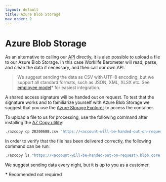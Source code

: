 ```yaml
---
layout: default
title: Azure Blob Storage
nav_order: 2
---
```


# Azure Blob Storage

As an alternative to calling our [API](./API.md) directly, it is also possible to upload a file to our Azure Blob Storage.
In this case Worklife Barometer will read, parse, and clean the data if necessary, and then call our own API.

> We suggest sending the data as CSV with UTF-8 encoding, but we support all standard formats, such as JSON, XML, XLSX etc. See [employee model](./Employee/company-employee-put.md)* for easiest integration.

A shared access signature will be handed out on request. To test that the signature works and to familiarize yourself with Azure Blob Storage we suggest that you use the [Azure Storage Explorer](https://azure.microsoft.com/en-us/features/storage-explorer/) to access the container.

To upload a file to us for processing, use the following command after installing the [AZ Copy utility](https://docs.microsoft.com/en-us/azure/storage/common/storage-use-azcopy-v10):
``` bash
./azcopy cp 20200608.csv "https://<account-will-be-handed-out-on-request>.blob.core.windows.net/container/20200608.csv?<shared-access-signature-will-be-handed-out-on-request>
```

In order to verify that the file has been delivered correctly, the following command can be run:

``` bash
./azcopy ls "https://<account-will-be-handed-out-on-request>.blob.core.windows.net/container?<shared-access-signature-will-be-handed-out-on-request>
```

We suggest sending data every night, but it is up to you as a customer.

**\*** Recomended not required